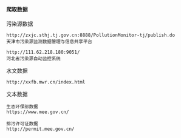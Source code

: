 #### 爬取数据

污染源数据
```
http://zxjc.sthj.tj.gov.cn:8888/PollutionMonitor-tj/publish.do
天津市污染源监测数据管理与信息共享平台

http://111.62.218.180:9051/
河北省污染源自动监控系统
```

水文数据
```
http://xxfb.mwr.cn/index.html
```

文本数据
```
生态环保部数据
https://www.mee.gov.cn/

排污许可证数据
http://permit.mee.gov.cn/
```